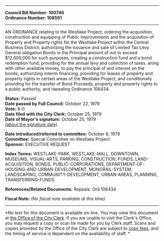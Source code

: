 * * * * *  
  
**Council Bill Number: [](#h0)[](#h2)100746**   
**Ordinance Number: 108591**  
  
* * * * *  
  
AN ORDINANCE relating to the Westlake Project; ordering the acquisition, construction and equipping of Public Improvements and the acquisition of Property and Property rights for the Westlake Project within the Central Business District; authorizing the issuance and sale of Limited Tax Levy General obligation Bonds in the Principal amount of not to exceed $12,600,000 for such purposes; creating a construction fund and a bond redemption fund; providing for the annual levy and collection of taxes, along with other available money, to pay the principal of and interest on the bonds; authorizing interim financing; providing for leases of property and property rights in certain areas of the Westlake Project; and conditionally providing for the transfer of Bond Proceeds, property and property rights to a public authority; and repealing Ordinance 106434.  
  
**Status:** Passed   
**Date passed by Full Council:** October 22, 1979   
**Vote:** 8-0   
**Date filed with the City Clerk:** October 25, 1979   
**Date of Mayor's signature:** October 25, 1979   
[(about the signature date)](/~public/approvaldate.htm)   
  
  
**Date introduced/referred to committee:** October 8, 1979   
**Committee:** Special Committee on Westlake Project   
**Sponsor:** EXECUTIVE REQUEST   
  
**Index Terms:** WESTLAKE-PARK, WESTLAKE-MALL, DOWNTOWN, MUSEUMS, VISUAL-ARTS, PARKING, CONSTRUCTION, FUNDS, LAND-ACQUISITION, BONDS, PUBLIC-CORPORATIONS, DEPARTMENT-OF-HOUSING-AND-URBAN-DEVELOPMENT, MONORAIL-SYSTEM, LANDSCAPING, COMMUNITY-DEVELOPMENT, URBAN-AREAS, PLANNING, TRANSFERRING-FUNDS  
  
**References/Related Documents:** Repeals: Ord 106434  
  
**Fiscal Note:** *(No fiscal note available at this time)*  
  
* * * * *  
  
*No text for this document is available on-line. You may view this document at [the Office of the City Clerk](http://www.seattle.gov/leg/clerk/contactUs.htm). If you are unable to visit the Clerk's Office, you may request a copy or scan be made for you by Clerk staff. Scans and copies provided by the Office of the City Clerk are subject to [copy fees](http://clerk.seattle.gov/~public/clerkfees.htm), and the timing of service is dependent on the availability of staff. *  
  
  
